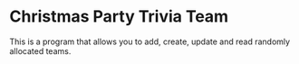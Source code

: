 # Christmas Party Trivia Team
This is a program that allows you to add, create, update and read randomly allocated teams.
